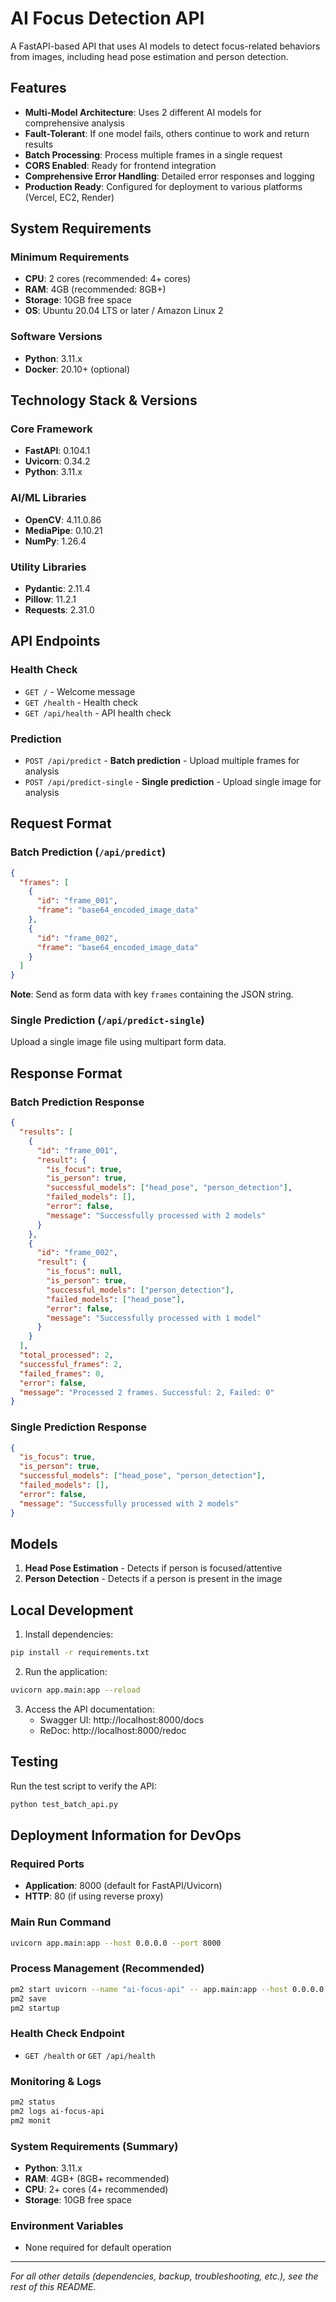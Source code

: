 # AI Focus Detection API

A FastAPI-based API that uses AI models to detect focus-related behaviors from images, including head pose estimation and person detection.

## Features

- **Multi-Model Architecture**: Uses 2 different AI models for comprehensive analysis
- **Fault-Tolerant**: If one model fails, others continue to work and return results
- **Batch Processing**: Process multiple frames in a single request
- **CORS Enabled**: Ready for frontend integration
- **Comprehensive Error Handling**: Detailed error responses and logging
- **Production Ready**: Configured for deployment to various platforms (Vercel, EC2, Render)

## System Requirements

### Minimum Requirements

- **CPU**: 2 cores (recommended: 4+ cores)
- **RAM**: 4GB (recommended: 8GB+)
- **Storage**: 10GB free space
- **OS**: Ubuntu 20.04 LTS or later / Amazon Linux 2

### Software Versions

- **Python**: 3.11.x
- **Docker**: 20.10+ (optional)

## Technology Stack & Versions

### Core Framework

- **FastAPI**: 0.104.1
- **Uvicorn**: 0.34.2
- **Python**: 3.11.x

### AI/ML Libraries

- **OpenCV**: 4.11.0.86
- **MediaPipe**: 0.10.21
- **NumPy**: 1.26.4

### Utility Libraries

- **Pydantic**: 2.11.4
- **Pillow**: 11.2.1
- **Requests**: 2.31.0

## API Endpoints

### Health Check

- `GET /` - Welcome message
- `GET /health` - Health check
- `GET /api/health` - API health check

### Prediction

- `POST /api/predict` - **Batch prediction** - Upload multiple frames for analysis
- `POST /api/predict-single` - **Single prediction** - Upload single image for analysis

## Request Format

### Batch Prediction (`/api/predict`)

```json
{
  "frames": [
    {
      "id": "frame_001",
      "frame": "base64_encoded_image_data"
    },
    {
      "id": "frame_002",
      "frame": "base64_encoded_image_data"
    }
  ]
}
```

**Note**: Send as form data with key `frames` containing the JSON string.

### Single Prediction (`/api/predict-single`)

Upload a single image file using multipart form data.

## Response Format

### Batch Prediction Response

```json
{
  "results": [
    {
      "id": "frame_001",
      "result": {
        "is_focus": true,
        "is_person": true,
        "successful_models": ["head_pose", "person_detection"],
        "failed_models": [],
        "error": false,
        "message": "Successfully processed with 2 models"
      }
    },
    {
      "id": "frame_002",
      "result": {
        "is_focus": null,
        "is_person": true,
        "successful_models": ["person_detection"],
        "failed_models": ["head_pose"],
        "error": false,
        "message": "Successfully processed with 1 model"
      }
    }
  ],
  "total_processed": 2,
  "successful_frames": 2,
  "failed_frames": 0,
  "error": false,
  "message": "Processed 2 frames. Successful: 2, Failed: 0"
}
```

### Single Prediction Response

```json
{
  "is_focus": true,
  "is_person": true,
  "successful_models": ["head_pose", "person_detection"],
  "failed_models": [],
  "error": false,
  "message": "Successfully processed with 2 models"
}
```

## Models

1. **Head Pose Estimation** - Detects if person is focused/attentive
2. **Person Detection** - Detects if a person is present in the image

## Local Development

1. Install dependencies:

```bash
pip install -r requirements.txt
```

2. Run the application:

```bash
uvicorn app.main:app --reload
```

3. Access the API documentation:
   - Swagger UI: http://localhost:8000/docs
   - ReDoc: http://localhost:8000/redoc

## Testing

Run the test script to verify the API:

```bash
python test_batch_api.py
```

## Deployment Information for DevOps

### Required Ports

- **Application**: 8000 (default for FastAPI/Uvicorn)
- **HTTP**: 80 (if using reverse proxy)

### Main Run Command

```bash
uvicorn app.main:app --host 0.0.0.0 --port 8000
```

### Process Management (Recommended)

```bash
pm2 start uvicorn --name "ai-focus-api" -- app.main:app --host 0.0.0.0 --port 8000
pm2 save
pm2 startup
```

### Health Check Endpoint

- `GET /health` or `GET /api/health`

### Monitoring & Logs

```bash
pm2 status
pm2 logs ai-focus-api
pm2 monit
```

### System Requirements (Summary)

- **Python**: 3.11.x
- **RAM**: 4GB+ (8GB+ recommended)
- **CPU**: 2+ cores (4+ recommended)
- **Storage**: 10GB free space

### Environment Variables

- None required for default operation

---

_For all other details (dependencies, backup, troubleshooting, etc.), see the rest of this README._
